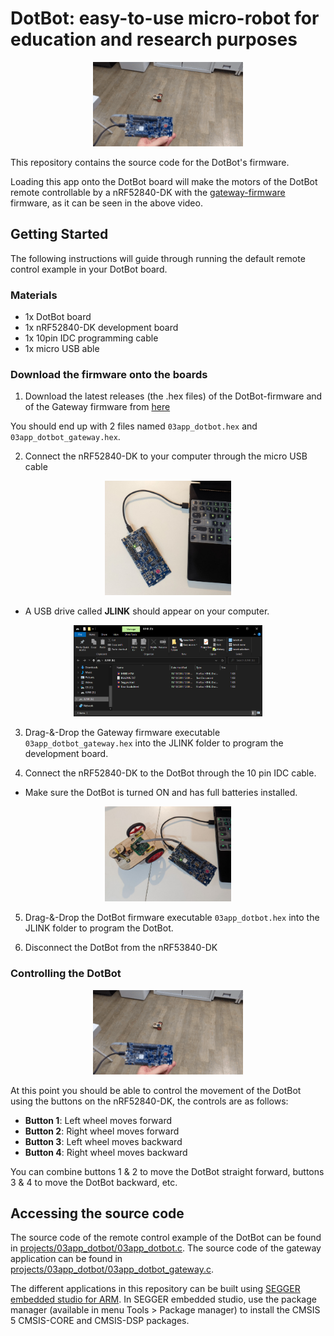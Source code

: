 # DotBot: easy-to-use micro-robot for education and research purposes


<p align="center">
  <img src="static/03app_dotbot.gif" alt="dotbot app demo"/>
</p>

This repository contains the source code for the DotBot's firmware.

Loading this app onto the DotBot board will make the motors of the DotBot remote controllable by a nRF52840-DK with the [gateway-firmware](https://github.com/DotBots/Gateway-firmware-fresh/releases) firmware, as it can be seen in the above video.


## Getting Started

The following instructions will guide through running the default remote control example in your DotBot board.

### Materials

- 1x DotBot board
- 1x nRF52840-DK development board
- 1x 10pin IDC programming cable
- 1x micro USB able


### Download the firmware onto the boards


1. Download the latest releases (the .hex files) of the DotBot-firmware and of the Gateway firmware from
[here](https://github.com/DotBots/DotBot-firmware-fresh/releases)

You should end up with 2 files named `03app_dotbot.hex` and `03app_dotbot_gateway.hex`.

2. Connect the nRF52840-DK to your computer through the micro USB cable

<p align="center">
  <img src="static/nRF-DK_connected.jpg" width="40%" height="40%" alt="nRF DK connected to a computer with a micro USB cable"/>
</p>
  
  - A USB drive called  __JLINK__ should appear on your computer. 

<p align="center">
  <img src="static/JLINK_folder.png" width="60%" height="60%" alt="JLINK drive folder"/>
</p>

3. Drag-&-Drop the Gateway firmware executable `03app_dotbot_gateway.hex` into the JLINK folder to program the development board.

4. Connect the nRF52840-DK to the DotBot through the 10 pin IDC cable.
  - Make sure the DotBot is turned ON and has full batteries installed.

<p align="center">
  <img src="static/dotbot_and_dk_connected.jpg" width="40%" height="40%" alt="DotBot connected to the nrF-DK through the 10pin IDC cable."/>
</p>

5. Drag-&-Drop the DotBot firmware executable `03app_dotbot.hex` into the JLINK folder to program the DotBot.

6. Disconnect the DotBot from the nRF53840-DK


### Controlling the DotBot

<p align="center">
  <img src="static/03app_dotbot.gif" alt="dotbot app demo"/>
</p>


At this point you should be able to control the movement of the DotBot using the buttons on the nRF52840-DK, the controls are as follows:
- __Button 1__: Left wheel moves forward
- __Button 2__: Right wheel moves forward
- __Button 3__: Left wheel moves backward
- __Button 4__: Right wheel moves backward

You can combine buttons 1 & 2 to move the DotBot straight forward, buttons 3 & 4 to move the DotBot backward, etc.

## Accessing the source code

The source code of the remote control example of the DotBot can be found in
[projects/03app_dotbot/03app_dotbot.c](projects/03app_dotbot/03app_dotbot.c).
The source code of the gateway application can be found in
[projects/03app_dotbot/03app_dotbot_gateway.c](projects/03app_dotbot/03app_dotbot_gateway.c).

The different applications in this repository can be built using
[SEGGER embedded studio for ARM](https://www.segger.com/downloads/embedded-studio).
In SEGGER embedded studio, use the package manager
(available in menu Tools > Package manager) to install the CMSIS 5 CMSIS-CORE
and CMSIS-DSP packages.

